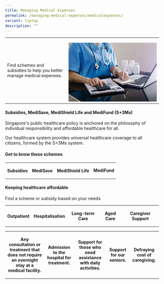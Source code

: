 ```yaml
---
title: Managing Medical Expenses
permalink: /managing-medical-expenses/medicalexpenses/
variant: tiptap
description: ""
---
```

<p></p><table><tbody><tr><td rowspan="1" colspan="1"><p>Find schemes and subsidies to help you better manage medical expenses.</p></td><td rowspan="1" colspan="1"><p></p><div class="isomer-image-wrapper"><img height="auto" width="100%" alt="Managing Medical Expenses" src="/images/Managing_Medical_Expenses.jpg"></div></td></tr></tbody></table><h4>Subsidies, MediSave, MediShield Life and MediFund (S+3Ms)</h4><p>Singapore's public healthcare policy is anchored on the philosophy of individual responsibility and affordable healthcare for all.</p><p>Our healthcare system provides universal healthcare coverage to all citizens, formed by the S+3Ms system.</p><h4>Get to know these schemes</h4><table><tbody><tr><th rowspan="1" colspan="1"><p>Subsidies</p></th><th rowspan="1" colspan="1"><p>MediSave</p></th><th rowspan="1" colspan="1"><p>MediShield Life</p></th><td rowspan="1" colspan="1"><p><strong>MediFund</strong></p></td></tr></tbody></table><h4>Keeping healthcare affordable</h4><p>Find a scheme or subsidy based on your needs</p><table><tbody><tr><th rowspan="1" colspan="1"><p>Outpatient</p></th><th rowspan="1" colspan="1"><p>Hospitalisation</p></th><th rowspan="1" colspan="1"><p>Long-term Care</p></th><th rowspan="1" colspan="1"><p>Aged Care</p></th><th rowspan="1" colspan="1"><p>Caregiver Support</p></th></tr></tbody></table><table><tbody><tr><th rowspan="1" colspan="1"><p>Any consultation or treatment that does not require an overnight stay at a medical facility.</p></th><th rowspan="1" colspan="1"><p>Admission to the hospital for treatment.</p></th><th rowspan="1" colspan="1"><p>Support for those who need assistance with daily activities.</p></th><th rowspan="1" colspan="1"><p>Support for our seniors.</p></th><th rowspan="1" colspan="1"><p>Defraying cost of caregiving.</p></th></tr></tbody></table><p></p>